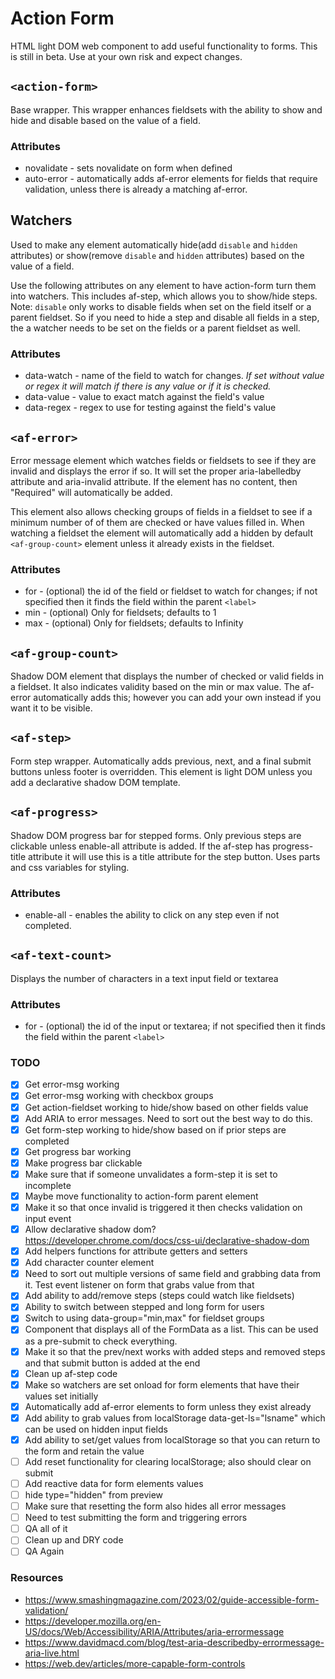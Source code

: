 # Action Form

HTML light DOM web component to add useful functionality to forms. This is still in beta. Use at your own risk and expect changes.

## `<action-form>`

Base wrapper. This wrapper enhances fieldsets with the ability to show and hide and disable based on the value of a field.

### Attributes

* novalidate - sets novalidate on form when defined
* auto-error - automatically adds af-error elements for fields that require validation, unless there is already a matching af-error.

## Watchers

Used to make any element automatically hide(add `disable` and `hidden` attributes) or show(remove `disable` and `hidden` attributes) based on the value of a field. 

Use the following attributes on any element to have action-form turn them into watchers. This includes af-step, which allows you to show/hide steps. Note: `disable` only works to disable fields when set on the field itself or a parent fieldset. So if you need to hide a step and disable all fields in a step, the a watcher needs to be set on the fields or a parent fieldset as well.

### Attributes

* data-watch - name of the field to watch for changes. _If set without value or regex it will match if there is any value or if it is checked._
* data-value - value to exact match against the field's value
* data-regex - regex to use for testing against the field's value

## `<af-error>`

Error message element which watches fields or fieldsets to see if they are invalid and displays the error if so. It will set the proper aria-labelledby attribute and aria-invalid attribute. If the element has no content, then "Required" will automatically be added.

This element also allows checking groups of fields in a fieldset to see if a minimum number of of them are checked or have values filled in. When watching a fieldset the element will automatically add a hidden by default `<af-group-count>` element unless it already exists in the fieldset.

### Attributes

* for - (optional) the id of the field or fieldset to watch for changes; if not specified then it finds the field within the parent `<label>`
* min - (optional) Only for fieldsets; defaults to 1
* max - (optional) Only for fieldsets; defaults to Infinity

## `<af-group-count>`

Shadow DOM element that displays the number of checked or valid fields in a fieldset. It also indicates validity based on the min or max value. The af-error automatically adds this; however you can add your own instead if you want it to be visible.

## `<af-step>`

Form step wrapper. Automatically adds previous, next, and a final submit buttons unless footer is overridden. This element is light DOM unless you add a declarative shadow DOM template.

## `<af-progress>`

Shadow DOM progress bar for stepped forms. Only previous steps are clickable unless enable-all attribute is added. If the af-step has progress-title attribute it will use this is a title attribute for the step button. Uses parts and css variables for styling.

### Attributes

* enable-all - enables the ability to click on any step even if not completed.

## `<af-text-count>`

Displays the number of characters in a text input field or textarea

### Attributes

* for - (optional) the id of the input or textarea; if not specified then it finds the field within the parent `<label>`

### TODO

- [x] Get error-msg working
- [x] Get error-msg working with checkbox groups
- [x] Get action-fieldset working to hide/show based on other fields value
- [x] Add ARIA to error messages. Need to sort out the best way to do this.
- [x] Get form-step working to hide/show based on if prior steps are completed
- [x] Get progress bar working
- [x] Make progress bar clickable
- [x] Make sure that if someone unvalidates a form-step it is set to incomplete
- [x] Maybe move functionality to action-form parent element
- [x] Make it so that once invalid is triggered it then checks validation on input event
- [x] Allow declarative shadow dom? https://developer.chrome.com/docs/css-ui/declarative-shadow-dom
- [x] Add helpers functions for attribute getters and setters
- [x] Add character counter element
- [x] Need to sort out multiple versions of same field and grabbing data from it. Test event listener on form that grabs value from that
- [x] Add ability to add/remove steps (steps could watch like fieldsets)
- [x] Ability to switch between stepped and long form for users
- [x] Switch to using data-group="min,max" for fieldset groups
- [x] Component that displays all of the FormData as a list. This can be used as a pre-submit to check everything.
- [x] Make it so that the prev/next works with added steps and removed steps and that submit button is added at the end
- [x] Clean up af-step code
- [x] Make so watchers are set onload for form elements that have their values set initially
- [x] Automatically add af-error elements to form unless they exist already
- [x] Add ability to grab values from localStorage data-get-ls="lsname" which can be used on hidden input fields
- [x] Add ability to set/get values from localStorage so that you can return to the form and retain the value
- [ ] Add reset functionality for clearing localStorage; also should clear on submit
- [ ] Add reactive data for form elements values
- [ ] hide type="hidden" from preview
- [ ] Make sure that resetting the form also hides all error messages
- [ ] Need to test submitting the form and triggering errors
- [ ] QA all of it
- [ ] Clean up and DRY code
- [ ] QA Again

### Resources

* https://www.smashingmagazine.com/2023/02/guide-accessible-form-validation/
* https://developer.mozilla.org/en-US/docs/Web/Accessibility/ARIA/Attributes/aria-errormessage
* https://www.davidmacd.com/blog/test-aria-describedby-errormessage-aria-live.html
* https://web.dev/articles/more-capable-form-controls